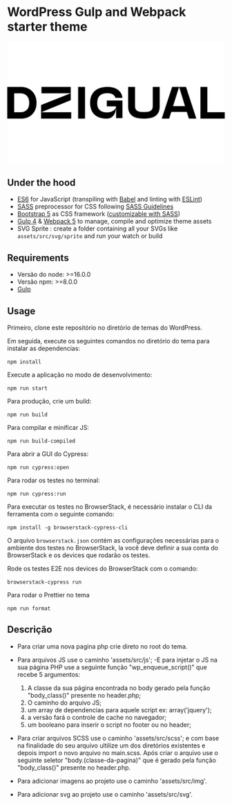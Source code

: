 # WordPress Gulp and Webpack starter theme

![](screenshot.png)

## Under the hood

- [ES6](https://github.com/lukehoban/es6features#readme) for JavaScript (transpiling with [Babel](https://babeljs.io/) and linting with [ESLint](https://eslint.org/))
- [SASS](http://sass-lang.com/) preprocessor for CSS following [SASS Guidelines](https://sass-guidelin.es/#the-7-1-pattern)
- [Bootstrap 5](https://getbootstrap.com/docs/5.2/getting-started/introduction/) as CSS framework ([customizable with SASS](https://getbootstrap.com/docs/5.2/customize/sass/))
- [Gulp 4](https://gulpjs.com/) & [Webpack 5](https://webpack.js.org/) to manage, compile and optimize theme assets
- SVG Sprite : create a folder containing all your SVGs like `assets/src/svg/sprite` and run your watch or build

## Requirements

- Versão do node: >=16.0.0
- Versão npm: >=8.0.0
- [Gulp](https://gulpjs.com/docs/en/getting-started/quick-start)

## Usage

Primeiro, clone este repositório no diretório de temas do WordPress.

Em seguida, execute os seguintes comandos no diretório do tema para instalar as dependencias:

    npm install

Execute a aplicação no modo de desenvolvimento:

    npm run start

Para produção, crie um build:

    npm run build

Para compilar e minificar JS:

    npm run build-compiled

Para abrir a GUI do Cypress:

    npm run cypress:open

Para rodar os testes no terminal:

    npm run cypress:run

Para executar os testes no BrowserStack, é necessário instalar o CLI da ferramenta com o seguinte comando:

    npm install -g browserstack-cypress-cli

O arquivo `browserstack.json` contém as configurações necessárias para o ambiente dos testes no BrowserStack, la você deve definir a sua conta do BrowserStack e os devices que rodarão os testes.

Rode os testes E2E nos devices do BrowserStack com o comando:

    browserstack-cypress run

Para rodar o Prettier no tema

    npm run format

## Descrição

- Para criar uma nova pagina php crie direto no root do tema.

- Para arquivos JS use o caminho 'assets/src/js';
  -E para injetar o JS na sua página PHP use a seguinte função "wp_enqueue_script()" que recebe 5 argumentos:

  1. A classe da sua página encontrada no body gerado pela função "body_class()" presente no header.php;
  2. O caminho do arquivo JS;
  3. um array de dependencias para aquele script ex: array('jquery');
  4. a versão fará o controle de cache no navegador;
  5. um booleano para inserir o script no footer ou no header;

- Para criar arquivos SCSS use o caminho 'assets/src/scss'; e com base na finalidade do seu arquivo ultilize um dos diretórios existentes e depois import o novo arquivo no main.scss. Após criar o arquivo use o seguinte seletor "body.(classe-da-pagina)" que é gerado pela função "body_class()" presente no header.php.

- Para adicionar imagens ao projeto use o caminho 'assets/src/img'.

- Para adicionar svg ao projeto use o caminho 'assets/src/svg'.
